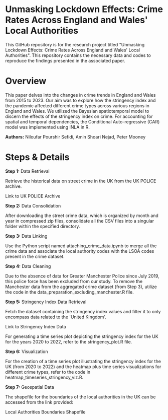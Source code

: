 # Unmasking Lockdown Effects: Crime Rates Across England and Wales' Local Authorities
This GitHub repository is for the research project titled "Unmasking Lockdown Effects: Crime Rates Across England and Wales' Local Authorities". This repository contains the necessary data and codes to reproduce the findings presented in the associated paper.

# Overview 
This paper delves into the changes in crime trends in England and Wales from 2015 to 2023. Our aim was to explore how the stringency index and the pandemic affected different crime types across various regions in England and Wales. We utilized the Bayesian spatiotemporal model to discern the effects of the stringency index on crime. For accounting for spatial and temporal dependencies, the Conditional Auto-regressive (CAR) model was implemented using INLA in R.

**Authors:** Niloufar Pourshir Sefidi, Amin Shoari Nejad, Peter Mooney



# Steps & Details
**Step 1:**
Data Retrieval

Retrieve the historical data on street crime in the UK from the UK POLICE archive.

Link to UK POLICE Archive

**Step 2:**
Data Consolidation

After downloading the street crime data, which is organized by month and year in compressed zip files, consolidate all the CSV files into a singular folder within the specified directory.

**Step 3:**
Data Linking

Use the Python script named attaching_crime_data.ipynb to merge all the crime data and associate the local authority codes with the LSOA codes present in the crime dataset.

**Step 4:**
Data Cleaning

Due to the absence of data for Greater Manchester Police since July 2019, this police force has been excluded from our study. To remove the Manchester data from the aggregated crime dataset (from Step 3), utilize the code in the data_preparation_excluding_manchester.R file.

**Step 5:**
Stringency Index Data Retrieval

Fetch the dataset containing the stringency index values and filter it to only encompass data related to the 'United Kingdom'.

Link to Stringency Index Data

For generating a time series plot depicting the stringency index for the UK for the years 2020 to 2022, refer to the stringency_plot.R file.

**Step 6:**
Visualization

For the creation of a time series plot illustrating the stringency index for the UK (from 2020 to 2022) and the heatmap plus time series visualizations for different crime types, refer to the code in heatmap_timeseries_stringency_viz.R.

**Step 7:**
Geospatial Data

The shapefile for the boundaries of the local authorities in the UK can be accessed from the link provided:

Local Authorities Boundaries Shapefile

